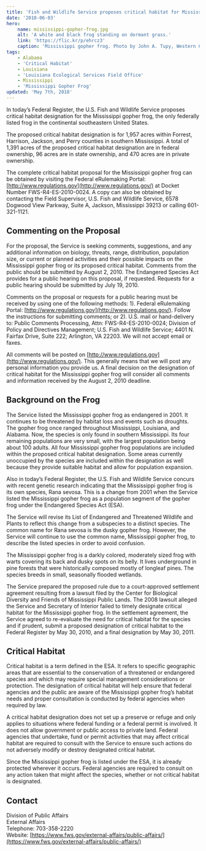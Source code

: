 ```yaml
---
title: 'Fish and Wildlife Service proposes critical habitat for Mississippi gopher frog'
date: '2010-06-03'
hero:
    name: mississippi-gopher-frog.jpg
    alt: 'A white and black frog standing on dormant grass.'
    link: 'https://flic.kr/p/ehrcz3'
    caption: 'Mississippi gopher frog. Photo by John A. Tupy, Western Carolina University.'
tags:
    - Alabama
    - 'Critical Habitat'
    - Louisiana
    - 'Louisiana Ecological Services Field Office'
    - Mississippi
    - 'Mississippi Gopher Frog'
updated: 'May 7th, 2018'
---
```


In today’s Federal Register, the U.S. Fish and Wildlife Service proposes critical habitat designation for the Mississippi gopher frog, the only federally listed frog in the continental southeastern United States.

The proposed critical habitat designation is for 1,957 acres within Forrest, Harrison, Jackson, and Perry counties in southern Mississippi. A total of 1,391 acres of the proposed critical habitat designation are in federal ownership, 96 acres are in state ownership, and 470 acres are in private ownership.

The complete critical habitat proposal for the Mississippi gopher frog can be obtained by visiting the Federal eRulemaking Portal: [http://www.regulations.gov](http://www.regulations.gov/) at Docket Number FWS-R4-ES-2010-0024\. A copy can also be obtained by contacting the Field Supervisor, U.S. Fish and Wildlife Service, 6578 Dogwood View Parkway, Suite A, Jackson, Mississippi 39213 or calling 601-321-1121.

## Commenting on the Proposal

For the proposal, the Service is seeking comments, suggestions, and any additional information on biology, threats, range, distribution, population size, or current or planned activities and their possible impacts on the Mississippi gopher frog or its proposed critical habitat. Comments from the public should be submitted by August 2, 2010\. The Endangered Species Act provides for a public hearing on this proposal, if requested. Requests for a public hearing should be submitted by July 19, 2010.

Comments on the proposal or requests for a public hearing must be received by using one of the following methods: 1). Federal eRulemaking Portal: [http://www.regulations.gov](http://www.regulations.gov/). Follow the instructions for submitting comments; or 2). U.S. mail or hand-delivery to: Public Comments Processing, Attn: FWS-R4-ES-2010-0024; Division of Policy and Directives Management; U.S. Fish and Wildlife Service; 4401 N. Fairfax Drive, Suite 222; Arlington, VA 22203\. We will not accept email or faxes.

All comments will be posted on [http://www.regulations.gov](http://www.regulations.gov/). This generally means that we will post any personal information you provide us. A final decision on the designation of critical habitat for the Mississippi gopher frog will consider all comments and information received by the August 2, 2010 deadline.

## Background on the Frog

The Service listed the Mississippi gopher frog as endangered in 2001. It continues to be threatened by habitat loss and events such as droughts. The gopher frog once ranged throughout Mississippi, Louisiana, and Alabama. Now, the species is only found in southern Mississippi. Its four remaining populations are very small, with the largest population being about 100 adults. All four Mississippi gopher frog populations are included within the proposed critical habitat designation. Some areas currently unoccupied by the species are included within the designation as well because they provide suitable habitat and allow for population expansion.

Also in today’s Federal Register, the U.S. Fish and Wildlife Service concurs with recent genetic research indicating that the Mississippi gopher frog is its own species, Rana sevosa. This is a change from 2001 when the Service listed the Mississippi gopher frog as a population segment of the gopher frog under the Endangered Species Act (ESA).

The Service will revise its List of Endangered and Threatened Wildlife and Plants to reflect this change from a subspecies to a distinct species. The common name for Rana sevosa is the dusky gopher frog. However, the Service will continue to use the common name, Mississippi gopher frog, to describe the listed species in order to avoid confusion.

The Mississippi gopher frog is a darkly colored, moderately sized frog with warts covering its back and dusky spots on its belly. It lives underground in pine forests that were historically composed mostly of longleaf pines. The species breeds in small, seasonally flooded wetlands.

The Service prepared the proposed rule due to a court-approved settlement agreement resulting from a lawsuit filed by the Center for Biological Diversity and Friends of Mississippi Public Lands. The 2008 lawsuit alleged the Service and Secretary of Interior failed to timely designate critical habitat for the Mississippi gopher frog. In the settlement agreement, the Service agreed to re-evaluate the need for critical habitat for the species and if prudent, submit a proposed designation of critical habitat to the Federal Register by May 30, 2010, and a final designation by May 30, 2011.

## Critical Habitat

Critical habitat is a term defined in the ESA. It refers to specific geographic areas that are essential to the conservation of a threatened or endangered species and which may require special management considerations or protection. The designation of critical habitat will help ensure that federal agencies and the public are aware of the Mississippi gopher frog’s habitat needs and proper consultation is conducted by federal agencies when required by law.

A critical habitat designation does not set up a preserve or refuge and only applies to situations where federal funding or a federal permit is involved. It does not allow government or public access to private land. Federal agencies that undertake, fund or permit activities that may affect critical habitat are required to consult with the Service to ensure such actions do not adversely modify or destroy designated critical habitat.

Since the Mississippi gopher frog is listed under the ESA, it is already protected wherever it occurs. Federal agencies are required to consult on any action taken that might affect the species, whether or not critical habitat is designated.

## Contact

Division of Public Affairs  
External Affairs  
Telephone: 703-358-2220  
Website: [https://www.fws.gov/external-affairs/public-affairs/](https://www.fws.gov/external-affairs/public-affairs/)

